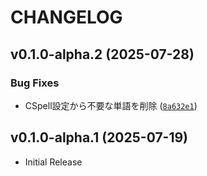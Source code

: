 # CHANGELOG

<!-- version list -->

## v0.1.0-alpha.2 (2025-07-28)

### Bug Fixes

- CSpell設定から不要な単語を削除
  ([`8a632e1`](https://gitlab.com/mkiyooka/template_cli_python/-/commit/8a632e195a5afc205dc4a9e90b6197a94d5c1aee))


## v0.1.0-alpha.1 (2025-07-19)

- Initial Release
